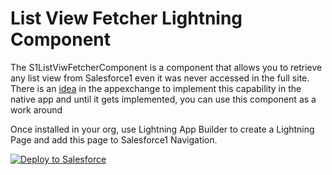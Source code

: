 List View Fetcher Lightning Component
===============================

The S1ListViwFetcherComponent is a component that allows you to retrieve any list view from Salesforce1 even it was never accessed in the full site. There is an <a href="https://success.salesforce.com/ideaView?id=08730000000ky69AAA">idea</a> in the appexchange to implement this capability in the native app and until it gets implemented, you can use this component as a work around

Once installed in your org, use Lightning App Builder to create a Lightning Page and add this page to Salesforce1 Navigation.

<a href="https://githubsfdeploy.herokuapp.com?">
  <img alt="Deploy to Salesforce"
       src="https://raw.githubusercontent.com/afawcett/githubsfdeploy/master/deploy.png">
</a>
